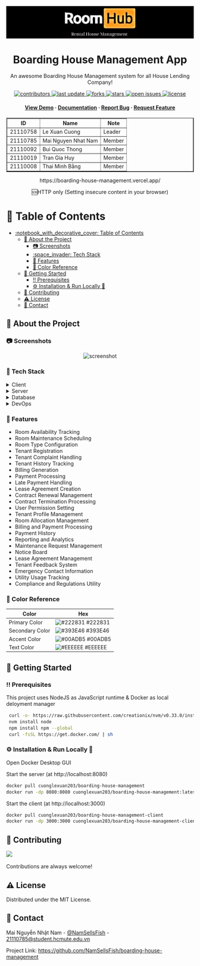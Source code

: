 
<!-- ISSUE: Sẽ thay lại link cần thay sau khi repo mở public -->

<div align="center">

<div align="center" style="background-color: black;">
  <img src="./assets/app_logo.png" alt="logo" width="200" height="auto" />
</div>
  <h1>Boarding House Management App</h1>

<p>
    An awesome Boarding House Management system for all House Lending Company! 
  </p>


<!-- Badges -->
<p>
  <a href="https://github.com/Louis3797/awesome-readme-template/graphs/contributors">
    <img src="https://img.shields.io/github/contributors/cuonglexuan203/sneaker-store-webapp" alt="contributors" />
  </a>
  <a href="">
    <img src="https://img.shields.io/github/last-commit/cuonglexuan203/sneaker-store-webapp" alt="last update" />
  </a>
  <a href="https://github.com/cuonglexuan203/sneaker-store-webapp/network/members">
    <img src="https://img.shields.io/github/forks/cuonglexuan203/sneaker-store-webapp" alt="forks" />
  </a>
  <a href="https://github.com/cuonglexuan203/sneaker-store-webapp/stargazers">
    <img src="https://img.shields.io/github/stars/cuonglexuan203/sneaker-store-webapp" alt="stars" />
  </a>
  <a href="https://github.com/cuonglexuan203/sneaker-store-webapp/issues/">
    <img src="https://img.shields.io/github/issues/cuonglexuan203/sneaker-store-webapp" alt="open issues" />
  </a>
  <a href="https://github.com/cuonglexuan203/sneaker-store-webapp/blob/master/LICENSE">
    <img src="https://img.shields.io/github/license/cuonglexuan203/sneaker-store-webapp.svg" alt="license" />
  </a>
</p>


<h4>
    <a href="">View Demo</a>
  <span> · </span>
    <a href="https://github.com/cuonglexuan203/boarding-house-management/blob/main/readme.md">Documentation</a>
  <span> · </span>
    <a href="https://github.com/cuonglexuan203/boarding-house-management/issues">Report Bug</a>
  <span> · </span>
    <a href="https://github.com/cuonglexuan203/boarding-house-management/issues">Request Feature</a>
  </h4>
</div>

<!-- Members -->
<div align="center">
<table border="2">
        <tr>
            <th>ID</th>
            <th>Name</th>
            <th>Note</th>
        </tr>
        <tr>
            <td>21110758</td>
            <td>Le Xuan Cuong</td>
            <td>Leader</td>
        </tr>
        <tr>
            <td>21110785</td>
            <td>Mai Nguyen Nhat Nam</td>
            <td>Member</td>
        </tr>
        <tr>
            <td>21110092</td>
            <td>Bui Quoc Thong</td>
            <td>Member</td>
        </tr>
        <tr>
            <td>21110019</td>
            <td>Tran Gia Huy</td>
            <td>Member</td>
        </tr>
        <tr>
            <td>21110008</td>
            <td>Thai Minh Bằng</td>
            <td>Member</td>
        </tr>
</table>
<p>https://boarding-house-management.vercel.app/</p>
🆘HTTP only (Setting insecure content in your browser)
<br />
</div>
<!-- Table of Contents -->

# :notebook_with_decorative_cover: Table of Contents

- [:notebook\_with\_decorative\_cover: Table of Contents](#notebook_with_decorative_cover-table-of-contents)
  - [:star2: About the Project](#star2-about-the-project)
    - [:camera: Screenshots](#camera-screenshots)
    - [:space\_invader: Tech Stack](#space_invader-tech-stack)
    - [:dart: Features](#dart-features)
    - [:art: Color Reference](#art-color-reference)
  - [:toolbox: Getting Started](#toolbox-getting-started)
    - [:bangbang: Prerequisites](#bangbang-prerequisites)
    - [⚙️ Installation \&  Run Locally 🏃](#️-installation---run-locally-)
  - [:wave: Contributing](#wave-contributing)
  - [:warning: License](#warning-license)
  - [:handshake: Contact](#handshake-contact)

<!-- About the Project -->

## :star2: About the Project

<!-- Screenshots -->

### :camera: Screenshots

<div align="center"> 
  <img src="https://is1-ssl.mzstatic.com/image/thumb/PurpleSource116/v4/b8/f5/ed/b8f5ed1d-e789-a68a-596b-d68329cd1921/b591dbcf-18b2-4072-b96b-a8518b088ac9_Anh_noi_bat_Lozido_appstore_12.9_inch.jpg/643x0w.jpg" alt="screenshot" />
</div>

<!-- TechStack -->

### :space_invader: Tech Stack

<details>
  <summary>Client</summary>
  <ul>
    <li>
    <a href="https://www.typescriptlang.org/">
    <img alt="typescript" src="https://img.shields.io/badge/Typescript-%231572B6.svg?style=for-the-badge&logo=typescript&logoColor=white">
    </a>
    </li>
    <li>
    <a href="https://tailwindcss.com/docs/installation">
    <img alt="tailwindCSS" src="https://img.shields.io/badge/tailwindcss-%2338B2AC.svg?style=for-the-badge&logo=tailwind-css&logoColor=white">
    </a></li>
    <li><a href="https://nextjs.org/">
    <img alt="nextjs" src="https://img.shields.io/badge/Next-black?style=for-the-badge&logo=next.js&logoColor=white" ></a></li>
    <li><a alt="redux" href="https://redux.js.org/">
    <img alt="redux" src="https://img.shields.io/badge/Redux-%23663399.svg?style=for-the-badge&logo=redux&logoColor=white"></a></li>
  </ul>
</details>

<details>
  <summary>Server</summary>
  <ul>
    <li>
    <a href="https://maven.apache.org/">
    <img alt="maven" src="https://img.shields.io/badge/Apache%20Maven-C71A36?style=for-the-badge&logo=Apache%20Maven&logoColor=white"></img>
    </a></li>
    <li>
    <a href="https://tomcat.apache.org/">
    <img alt="tomcat" src="https://img.shields.io/badge/apache%20tomcat-%23F8DC75.svg?style=for-the-badge&logo=apache-tomcat&logoColor=black"></img>
    </a></li>
      <li>
    <a href="https://hibernate.org/">
    <img alt="hibernate" src="https://img.shields.io/badge/Hibernate-59666C?style=for-the-badge&logo=Hibernate&logoColor=white"></img>
    </a></li>
    <li>
    <a href="">
    <img alt="hibernate" src="https://img.shields.io/badge/spring-boot-%236DB33F.svg?style=for-the-badge&logo=spring&logoColor=white"></img>
    </a></li>
  </ul>
</details>

<details>
<summary>Database</summary>
  <ul>
    <li>
    <a href="https://www.mysql.com/">
    <img alt="mySQL" src="https://img.shields.io/badge/mysql-4479A1.svg?style=for-the-badge&logo=mysql&logoColor=white"></img>
    </a></li>
  </ul>
</details>

<details>
<summary>DevOps</summary>
  <ul>
    <li>
    <a href="">
    <img alt="docker" src="https://img.shields.io/badge/docker-%230db7ed.svg?style=for-the-badge&logo=docker&logoColor=white"></img>
    </a></li>
        <li>
    <a href="">
    <img alt="aws" src="https://img.shields.io/badge/AWS-%23FF9900.svg?style=for-the-badge&logo=amazon-aws&logoColor=white"></img>
    </a></li>
        <li>
    <a href="">
    <img alt="docker" src="https://img.shields.io/badge/vercel-%23000000.svg?style=for-the-badge&logo=vercel&logoColor=white"></img>
    </a></li>
  </ul>
</details>

<!-- Features -->

### :dart: Features
- Room Availability Tracking	
- Room Maintenance Scheduling
- Room Type Configuration
- Tenant Registration
- Tenant Complaint Handling
- Tenant History Tracking
- Billing Generation
- Payment Processing
- Late Payment Handling
- Lease Agreement Creation
- Contract Renewal Management
- Contract Termination Processing
- User Permission Setting
- Tenant Profile Management
- Room Allocation Management
- Billing and Payment Processing
- Payment History
- Reporting and Analytics
- Maintenance Request Management
- Notice Board
- Lease Agreement Management
- Tenant Feedback System
- Emergency Contact Information
- Utility Usage Tracking
- Compliance and Regulations Utility












<!-- Color Reference -->

### :art: Color Reference

| Color           | Hex                                                              |
| --------------- | ---------------------------------------------------------------- |
| Primary Color   | ![#222831](https://placehold.co/50x50/222831/transparent?text=\n) #222831 |
| Secondary Color | ![#393E46](https://placehold.co/50x50/393E46/transparent?text=\n) #393E46 |
| Accent Color    | ![#00ADB5](https://placehold.co/50x50/00ADB5/transparent?text=\n) #00ADB5 |
| Text Color      | ![#EEEEEE](https://placehold.co/50x50/EEEEEE/transparent?text=\n) #EEEEEE |

<!-- Getting Started -->

## :toolbox: Getting Started

<!-- Prerequisites -->

### :bangbang: Prerequisites

This project uses NodeJS as JavaScript runtime & Docker as local deloyment manager

```bash
 curl -o- https://raw.githubusercontent.com/creationix/nvm/v0.33.0/install.sh
 nvm install node
 npm install npm --global
 curl -fsSL https://get.docker.com/ | sh
```

<!-- Installation -->

### ⚙️ Installation &  Run Locally 🏃

Open Docker Desktop GUI

Start the server (at http://localhost:8080)

```bash
docker pull cuonglexuan203/boarding-house-management
docker run -dp 8080:8080 cuonglexuan203/boarding-house-management:latest
```

Start the client (at http://localhost:3000)

```bash
docker pull cuonglexuan203/boarding-house-management-client
docker run -dp 3000:3000 cuonglexuan203/boarding-house-management-client:latest
```

<!-- Contributing -->

## :wave: Contributing

<a href="https://github.com/cuonglexuan203/sneaker-store-webapp/graphs/contributors">
  <img src="https://github.com/cuonglexuan203/sneaker-store-webapp/blob/main/client/public/images/logo/contributors.png" />
</a>

Contributions are always welcome!


<!-- License -->

## :warning: License

Distributed under the MIT License.

<!-- Contact -->

## :handshake: Contact

Mai Nguyễn Nhật Nam - [@NamSellsFish](https://github.com/NamSellsFish) - 21110785@student.hcmute.edu.vn

Project Link: https://github.com/NamSellsFish/boarding-house-management

